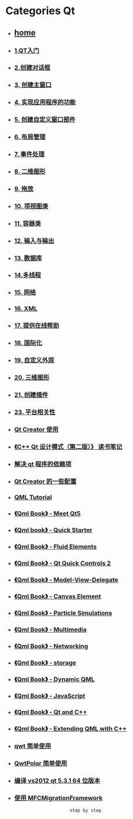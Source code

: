 # Categories Qt
* ## [home](../README.md)
* ### [1.QT入门](1_hello_qt.md)
* ### [2.创建对话框](2_creat_dialog.md)
* ### [3. 创建主窗口](3_createMainWindow.md)
* ### [4. 实现应用程序的功能](4_SpreadSheet.md)
* ### [5. 创建自定义窗口部件](5_createCustomWidget.md)
* ### [6. 布局管理](6_layoutManage.md)
* ### [7. 事件处理](7_event.md)
* ### [8. 二维图形](8_painter.md)
* ### [9. 拖放](9_drag.md)
* ### [10. 项视图类](10_itemViewClass.md)
* ### [11. 容器类](11_container.md)
* ### [12. 输入与输出](12_inOut.md)
* ### [13. 数据库](13_database.md)
* ### [14.多线程](14_multiThread.md)
* ### [15. 网络](15_network.md)
* ### [16. XML](16_xml.md)
* ### [17. 提供在线帮助](17_onlineHelp.md)
* ### [18. 国际化](18_unicode.md)
* ### [19. 自定义外观](19_cutomStyle.md)
* ### [20. 三维图形](20_3DGraphics.md)
* ### [21. 创建插件](21_createPlugin.md)
* ### [23. 平台相关性](23_platformDependencies.md)
* ### [Qt Creator 使用](QtCreatorTips.md)
* ### [《C++ Qt 设计模式（第二版）》 读书笔记](cppQtDesignPatternsBook.md)
* ### [解决 qt 程序的依赖项](deployqt.md)
* ### [Qt Creator 的一些配置](projectConfig.md)
* ### [QML Tutorial](qml.md)
* ### [《Qml Book》 - Meet Qt5](qmlBook_1_MeetQt5.md)
* ### [《Qml book》 - Quick Starter](qmlBook_4_quickStarter.md)
* ### [《Qml Book》 - Fluid Elements](qmlBook_5_FluidElements.md)
* ### [《Qml Book》 - Qt Quick Controls 2](qmlBook_6_quickCtl2.md)
* ### [《Qml Book》 - Model-View-Delegate](qmlBook_7_modelViewDelegate.md)
* ### [《Qml Book》 - Canvas Element](qmlBook_9_canvasElement.md)
* ### [《Qml Book》 - Particle Simulations](qmlBook_10_particleSimulations.md)
* ### [《Qml Book》 - Multimedia](qmlBook_12_multimedia.md)
* ### [《Qml Book》 - Networking](qmlBook_13_network.md)
* ### [《Qml Book》 - storage](qmlBook_14_storage.md)
* ### [《Qml Book》 - Dynamic QML](qmlbook_15_dynamicQml.md)
* ### [《Qml Book》 - JavaScript](qmlbook_16_javaScript.md)
* ### [《Qml Book》 - Qt and C++](qmlbook_17_QtAndc++.md)
* ### [《Qml Book》 - Extending QML with C++](qmlbook_18_extendingQmlWithc++.md)
* ### [qwt 简单使用](qwt.md)
* ### [QwtPolar 简单使用](qwtPolar.md)
* ### [编译 vs2012 qt 5.3.1 64 位版本](useCompiledQt.md)
* ### [使用 MFCMigrationFramework](useMFCMigrationFramework.md)
                           step by step